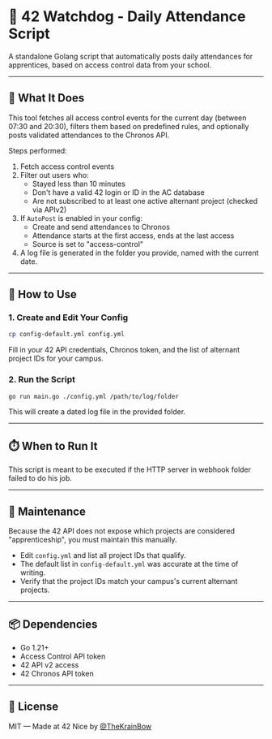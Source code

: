 # 📅 42 Watchdog - Daily Attendance Script

A standalone Golang script that automatically posts daily attendances for apprentices, based on access control data from your school.

---

## 🧱 What It Does

This tool fetches all access control events for the current day (between 07:30 and 20:30), filters them based on predefined rules, and optionally posts validated attendances to the Chronos API.

Steps performed:

1. Fetch access control events
2. Filter out users who:
   - Stayed less than 10 minutes
   - Don't have a valid 42 login or ID in the AC database
   - Are not subscribed to at least one active alternant project (checked via APIv2)
3. If `AutoPost` is enabled in your config:
   - Create and send attendances to Chronos
   - Attendance starts at the first access, ends at the last access
   - Source is set to "access-control"
4. A log file is generated in the folder you provide, named with the current date.

---

## 🚀 How to Use

### 1. Create and Edit Your Config

```bash
cp config-default.yml config.yml
```

Fill in your 42 API credentials, Chronos token, and the list of alternant project IDs for your campus.

### 2. Run the Script

```bash
go run main.go ./config.yml /path/to/log/folder
```

This will create a dated log file in the provided folder.

---

## ⏱️ When to Run It

This script is meant to be executed if the HTTP server in webhook folder failed to do his job.  

---

## 🔧 Maintenance

Because the 42 API does not expose which projects are considered "apprenticeship", you must maintain this manually.

- Edit `config.yml` and list all project IDs that qualify.
- The default list in `config-default.yml` was accurate at the time of writing.
- Verify that the project IDs match your campus's current alternant projects.

---

## 📦 Dependencies

- Go 1.21+
- Access Control API token
- 42 API v2 access
- 42 Chronos API token

---

## 📜 License

MIT — Made at 42 Nice by [@TheKrainBow](https://github.com/TheKrainBow)
